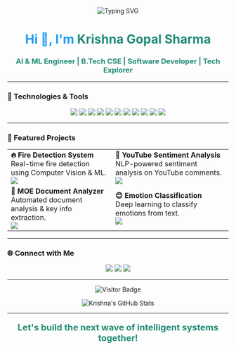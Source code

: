 <!-- KrishnaGopalSharma README -->

<p align="center">
  <img src="https://readme-typing-svg.herokuapp.com?font=Fira+Code&duration=3000&pause=1000&center=true&vCenter=true&width=435&lines=AI+%26+ML+Engineer+%7C+Software+Developer;Building+intelligent+systems+for+the+future+🤖;Innovating+with+Python+%7C+Deep+Learning+%7C+CV+%7C+NLP" alt="Typing SVG" />
</p>

<h1 align="center" style="color:#1d9bf0;">Hi 👋, I'm <span style="color:#218c74;">Krishna Gopal Sharma</span></h1>
<h3 align="center" style="color:#218c74;">AI & ML Engineer | B.Tech CSE | Software Developer | Tech Explorer</h3>

---

### 🧠 Technologies & Tools

<p align="center">
  <img src="https://img.shields.io/badge/Python-3776AB?style=for-the-badge&logo=python&logoColor=white"/>
  <img src="https://img.shields.io/badge/TensorFlow-FF6F00?style=for-the-badge&logo=tensorflow&logoColor=white"/>
  <img src="https://img.shields.io/badge/PyTorch-EE4C2C?style=for-the-badge&logo=pytorch&logoColor=white"/>
  <img src="https://img.shields.io/badge/Scikit--Learn-F7931E?style=for-the-badge&logo=scikit-learn&logoColor=white"/>
  <img src="https://img.shields.io/badge/OpenCV-5C3EE8?style=for-the-badge&logo=opencv&logoColor=white"/>
  <img src="https://img.shields.io/badge/NLP-4B8BBE?style=for-the-badge"/>
  <img src="https://img.shields.io/badge/Java-007396?style=for-the-badge&logo=java&logoColor=white"/>
  <img src="https://img.shields.io/badge/Flask-000000?style=for-the-badge&logo=flask&logoColor=white"/>
  <img src="https://img.shields.io/badge/React-00bfff?style=for-the-badge&logo=react&logoColor=white"/>
  <img src="https://img.shields.io/badge/GitHub-181717?style=for-the-badge&logo=github&logoColor=white"/>
  <img src="https://img.shields.io/badge/VS%20Code-007ACC?style=for-the-badge&logo=visual-studio-code&logoColor=white"/>
</p>

---

### 🚀 Featured Projects

<table align="center">
  <tr>
    <td>
      <b>🔥 Fire Detection System</b><br>
      Real-time fire detection using Computer Vision & ML.<br>
      <a href="https://github.com/krishnagopalsharma/fire-detection">
        <img src="https://img.shields.io/badge/View%20Project-5C3EE8?style=for-the-badge" />
      </a>
    </td>
    <td>
      <b>🎥 YouTube Sentiment Analysis</b><br>
      NLP-powered sentiment analysis on YouTube comments.<br>
      <a href="https://github.com/krishna663-wq/Youtube_sentimentAnalysis">
        <img src="https://img.shields.io/badge/View%20Project-4B8BBE?style=for-the-badge" />
      </a>
    </td>
  </tr>
  <tr>
    <td>
      <b>📄 MOE Document Analyzer</b><br>
      Automated document analysis & key info extraction.<br>
      <a href="https://github.com/krishna663-wq/Documents_Analyzer">
        <img src="https://img.shields.io/badge/View%20Project-218c74?style=for-the-badge" />
      </a>
    </td>
    <td>
      <b>😊 Emotion Classification</b><br>
      Deep learning to classify emotions from text.<br>
      <a href="https://github.com/krishna663-wq/Emotion_Classfication/blob/main/README%20(1).md">
        <img src="https://img.shields.io/badge/View%20Project-ee4c2c?style=for-the-badge" />
      </a>
    </td>
  </tr>
</table>

---

### 🌐 Connect with Me

<p align="center">
  <a href="mailto:krishnagopalsharma1270@gmail.com"><img src="https://img.shields.io/badge/Gmail-D14836?style=for-the-badge&logo=gmail&logoColor=white"/></a>
  <a href="https://www.linkedin.com/in/krishna-gopal-sharma-94851425b/"><img src="https://img.shields.io/badge/LinkedIn-0A66C2?style=for-the-badge&logo=linkedin&logoColor=white"/></a>
  <a href="https://github.com/krishna663-wq"><img src="https://img.shields.io/badge/GitHub-181717?style=for-the-badge&logo=github&logoColor=white"/></a>
</p>

---

<p align="center">
  <img src="https://visitor-badge.laobi.icu/badge?page_id=krishnagopalsharma" alt="Visitor Badge"/>
</p>

<p align="center">
  <img src="https://github-readme-stats.vercel.app/api?username=krishna663-wq&show_icons=true&theme=react&hide_border=true" alt="Krishna's GitHub Stats"/>
</p>

---

<p align="center" style="color:#218c74;font-size:20px;">
  <b>Let's build the next wave of intelligent systems together!</b>
</p>
